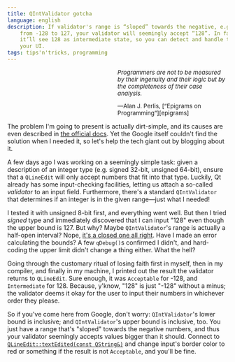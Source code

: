 ```yaml
---
title: QIntValidator gotcha
language: english
description: If validator's range is “sloped” towards the negative, e.g. it’s
    from -128 to 127, your validator will seemingly accept “128”. In fact,
    it’ll see 128 as intermediate state, so you can detect and handle that in
    your UI.
tags: tips'n'tricks, programming
---
```


<div style="margin-left: 50%; font-size: 0.833rem;">
<p style="font-style: italic;">
Programmers are not to be measured by their ingenuity and their logic but by the
completeness of their case analysis.
</p>
<p>
—Alan J. Perlis, [“Epigrams on Programming”][epigrams]
</p>
</div>

The problem I'm going to present is actually dirt-simple, and its causes are
even described in [the official docs][validate-docs]. Yet the Google itself
couldn't find the solution when I needed it, so let's help the tech giant out
by blogging about it.

A few days ago I was working on a seemingly simple task: given a description of
an integer type (e.g. signed 32-bit, unsigned 64-bit), ensure that a `QLineEdit`
will only accept numbers that fit into that type. Luckily, Qt already has some
input-checking facilities, letting us attach a so-called *validator* to an input
field. Furthermore, there's a standard `QIntValidator` that determines if an
integer is in the given range—just what I needed!

I tested it with unsigned 8-bit first, and everything went well. But then
I tried *signed* type and immediately discovered that I can input "128" even
though the upper bound is 127. But why? Maybe `QIntValidator`'s range is
actually a half-open interval? Nope, [it's a closed one all
right][constructor-docs]. Have I made an error calculating the bounds? A few
`qDebug()`s confirmed I didn't, and hard-coding the upper limit didn't change
a thing either. What the hell?

Going through the customary ritual of losing faith first in myself, then in my
compiler, and finally in my machine, I printed out the result the validator
returns to `QLineEdit`. Sure enough, it was `Acceptable` for -128, and
`Intermediate` for 128. Because, y'know, "128" is just "-128" without a minus;
the validator deems it okay for the user to input their numbers in whichever
order they please.

So if you've come here from Google, don't worry: `QIntValidator`'s lower bound
is inclusive; and `QIntValidator`'s upper bound is inclusive, too. You just
have a range that's "sloped" towards the negative numbers, and thus your
validator seemingly accepts values bigger than it should. Connect to
[`QLineEdit::​textEdited(const QString&)`][textedited] and change input's
border color to red or something if the result is not `Acceptable`, and you'll
be fine.

[epigrams]:
    https://web.archive.org/web/19990117034445/http://www-pu.informatik.uni-tuebingen.de/users/klaeren/epigrams.html
    "Epigrams on Programming — Internet Archive Wayback Machine"
[validate-docs]:
    https://doc.qt.io/qt-5/qintvalidator.html#validate
    "QIntValidator class | Qt GUI 5.9"
[constructor-docs]:
    https://doc.qt.io/qt-5/qintvalidator.html#QIntValidator-1
    "QIntValidator class | Qt GUI 5.9"
[textEdited]:
    https://doc.qt.io/qt-5/qlineedit.html#textEdited
    "QLineEdit class | Qt Widgets 5.9"
